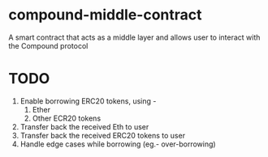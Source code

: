 # compound-middle-contract
A smart contract that acts as a middle layer and allows user to interact with the Compound protocol

# TODO
1. Enable borrowing ERC20 tokens, using - 
    1. Ether
    2. Other ECR20 tokens
2. Transfer back the received Eth to user
3. Transfer back the received ERC20 tokens to user
4. Handle edge cases while borrowing (eg.- over-borrowing)